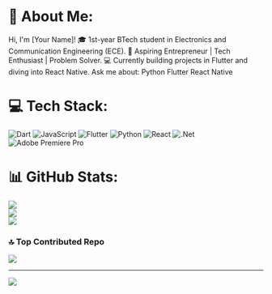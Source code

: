 # 💫 About Me:
 Hi, I'm [Your Name]!
🎓 1st-year BTech student in Electronics and Communication Engineering (ECE).
🚀 Aspiring Entrepreneur | Tech Enthusiast | Problem Solver.
💻 Currently building projects in Flutter and diving into React Native.
Ask me about:
Python
Flutter
React Native


# 💻 Tech Stack:
![Dart](https://img.shields.io/badge/dart-%230175C2.svg?style=for-the-badge&logo=dart&logoColor=white) ![JavaScript](https://img.shields.io/badge/javascript-%23323330.svg?style=for-the-badge&logo=javascript&logoColor=%23F7DF1E) ![Flutter](https://img.shields.io/badge/Flutter-%2302569B.svg?style=for-the-badge&logo=Flutter&logoColor=white) ![Python](https://img.shields.io/badge/python-3670A0?style=for-the-badge&logo=python&logoColor=ffdd54) ![React](https://img.shields.io/badge/react-%2320232a.svg?style=for-the-badge&logo=react&logoColor=%2361DAFB) ![.Net](https://img.shields.io/badge/.NET-5C2D91?style=for-the-badge&logo=.net&logoColor=white) ![Adobe Premiere Pro](https://img.shields.io/badge/Adobe%20Premiere%20Pro-9999FF.svg?style=for-the-badge&logo=Adobe%20Premiere%20Pro&logoColor=white)
# 📊 GitHub Stats:
![](https://github-readme-stats.vercel.app/api?username=Adhokshajan&theme=dark&hide_border=true&include_all_commits=false&count_private=false)<br/>
![](https://github-readme-streak-stats.herokuapp.com/?user=Adhokshajan&theme=dark&hide_border=true)<br/>
![](https://github-readme-stats.vercel.app/api/top-langs/?username=Adhokshajan&theme=dark&hide_border=true&include_all_commits=false&count_private=false&layout=compact)

### 🔝 Top Contributed Repo
![](https://github-contributor-stats.vercel.app/api?username=Adhokshajan&limit=5&theme=dark&combine_all_yearly_contributions=true)

---
[![](https://visitcount.itsvg.in/api?id=Adhokshajan&icon=0&color=0)](https://visitcount.itsvg.in)

<!-- Proudly created with GPRM ( https://gprm.itsvg.in ) -->
